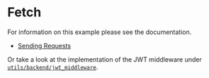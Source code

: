 # Fetch

For information on this example please see the documentation.
- [Sending Requests](https://www.canva.dev/docs/apps/send-request/)

Or take a look at the implementation of the JWT middleware under [`utils/backend/jwt_middleware`](https://github.com/canva-sdks/canva-api-starter-kit-beta/tree/main/utils/backend/jwt_middleware).